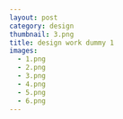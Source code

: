 ```yaml
---
layout: post
category: design
thumbnail: 3.png
title: design work dummy 1
images:
  - 1.png
  - 2.png
  - 3.png
  - 4.png
  - 5.png
  - 6.png
---
```

